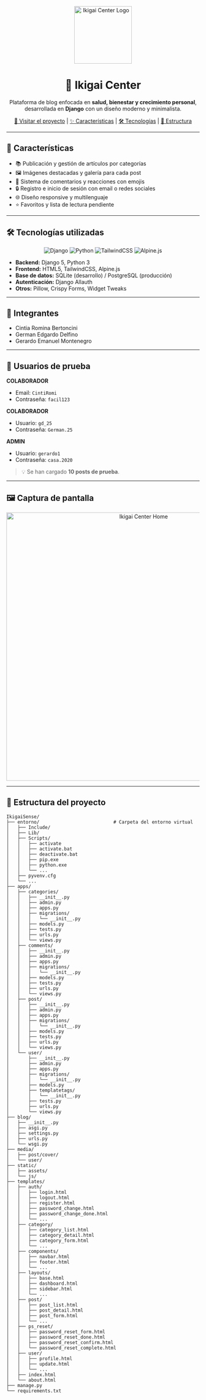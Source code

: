 <p align="center">
  <img src="https://raw.githubusercontent.com/GerardoEMontenegro/IkigaiSense/blob/main/blog/static/assets/logo2.png" alt="Ikigai Center Logo" width="150"/>
</p>

<h1 align="center">🌿 Ikigai Center</h1>
<p align="center">
  Plataforma de blog enfocada en <strong>salud, bienestar y crecimiento personal</strong>, desarrollada en <strong>Django</strong> con un diseño moderno y minimalista.
</p>

<p align="center">
  <a href="https://ikigaicenter.pythonanywhere.com/">🔗 Visitar el proyecto</a> | 
  <a href="#🚀-características">✨ Características</a> | 
  <a href="#🛠️-tecnologías-utilizadas">🛠️ Tecnologías</a> | 
  <a href="#📂-estructura-del-proyecto">📂 Estructura</a>
</p>

---

## 🚀 Características

- 📚 Publicación y gestión de artículos por categorías  
- 🖼️ Imágenes destacadas y galería para cada post  
- 💬 Sistema de comentarios y reacciones con emojis  
- 🔒 Registro e inicio de sesión con email o redes sociales  
- 🌐 Diseño responsive y multilenguaje  
- ⭐ Favoritos y lista de lectura pendiente  

---

## 🛠️ Tecnologías utilizadas

<p align="center">
  <img src="https://img.shields.io/badge/Django-5.0-green" alt="Django">
  <img src="https://img.shields.io/badge/Python-3.11-blue" alt="Python">
  <img src="https://img.shields.io/badge/TailwindCSS-3.5-teal" alt="TailwindCSS">
  <img src="https://img.shields.io/badge/Alpine.js-3.12-purple" alt="Alpine.js">
</p>

- **Backend:** Django 5, Python 3  
- **Frontend:** HTML5, TailwindCSS, Alpine.js  
- **Base de datos:** SQLite (desarrollo) / PostgreSQL (producción)  
- **Autenticación:** Django Allauth  
- **Otros:** Pillow, Crispy Forms, Widget Tweaks  

---

## 👥 Integrantes

- Cintia Romina Bertoncini  
- German Edgardo Delfino  
- Gerardo Emanuel Montenegro  

---

## 🔑 Usuarios de prueba

**COLABORADOR**  
- Email: `CintiRomi`  
- Contraseña: `facil123`  

**COLABORADOR**  
- Usuario: `gd_25`  
- Contraseña: `German.25`  

**ADMIN**  
- Usuario: `gerardo1`  
- Contraseña: `casa.2020`  

> 💡 Se han cargado **10 posts de prueba**.

---

## 🖼️ Captura de pantalla

<p align="center">
  <img src="https://raw.githubusercontent.com/usuario/ikigai-center/main/static/assets/screenshot_home.png" alt="Ikigai Center Home" width="700"/>
</p>

---

## 📂 Estructura del proyecto

```
IkigaiSense/
├── entorno/                           # Carpeta del entorno virtual
│   ├── Include/
│   ├── Lib/
│   ├── Scripts/
│   │   ├── activate
│   │   ├── activate.bat
│   │   ├── deactivate.bat
│   │   ├── pip.exe
│   │   ├── python.exe
│   │   └── ...
│   ├── pyvenv.cfg
│   └── ...
├── apps/
│   ├── categories/
│   │   ├── __init__.py
│   │   ├── admin.py
│   │   ├── apps.py
│   │   ├── migrations/
│   │   │   └── __init__.py
│   │   ├── models.py
│   │   ├── tests.py
│   │   ├── urls.py
│   │   └── views.py
│   ├── comments/
│   │   ├── __init__.py
│   │   ├── admin.py
│   │   ├── apps.py
│   │   ├── migrations/
│   │   │   └── __init__.py
│   │   ├── models.py
│   │   ├── tests.py
│   │   ├── urls.py
│   │   └── views.py
│   ├── post/
│   │   ├── __init__.py
│   │   ├── admin.py
│   │   ├── apps.py
│   │   ├── migrations/
│   │   │   └── __init__.py
│   │   ├── models.py
│   │   ├── tests.py
│   │   ├── urls.py
│   │   └── views.py
│   └── user/
│       ├── __init__.py
│       ├── admin.py
│       ├── apps.py
│       ├── migrations/
│       │   └── __init__.py
│       ├── models.py
│       ├── templatetags/
│       │   └── __init__.py
│       ├── tests.py
│       ├── urls.py
│       └── views.py
├── blog/
│   ├── __init__.py
│   ├── asgi.py
│   ├── settings.py
│   ├── urls.py
│   └── wsgi.py
├── media/
│   ├── post/cover/
│   └── user/
├── static/
│   ├── assets/
│   └── js/
├── templates/
│   ├── auth/
│   │   ├── login.html
│   │   ├── logout.html
│   │   ├── register.html
│   │   ├── password_change.html
│   │   ├── password_change_done.html
│   │   └── ...
│   ├── category/
│   │   ├── category_list.html
│   │   ├── category_detail.html
│   │   ├── category_form.html
│   │   └── ...
│   ├── components/
│   │   ├── navbar.html
│   │   ├── footer.html
│   │   └── ...
│   ├── layouts/
│   │   ├── base.html
│   │   ├── dashboard.html
│   │   ├── sidebar.html
│   │   └── ...
│   ├── post/
│   │   ├── post_list.html
│   │   ├── post_detail.html
│   │   ├── post_form.html
│   │   └── ...
│   ├── ps_reset/
│   │   ├── password_reset_form.html
│   │   ├── password_reset_done.html
│   │   ├── password_reset_confirm.html
│   │   └── password_reset_complete.html
│   ├── user/
│   │   ├── profile.html
│   │   ├── update.html
│   │   └── ...
│   ├── index.html
│   └── about.html
├── manage.py
└── requirements.txt
